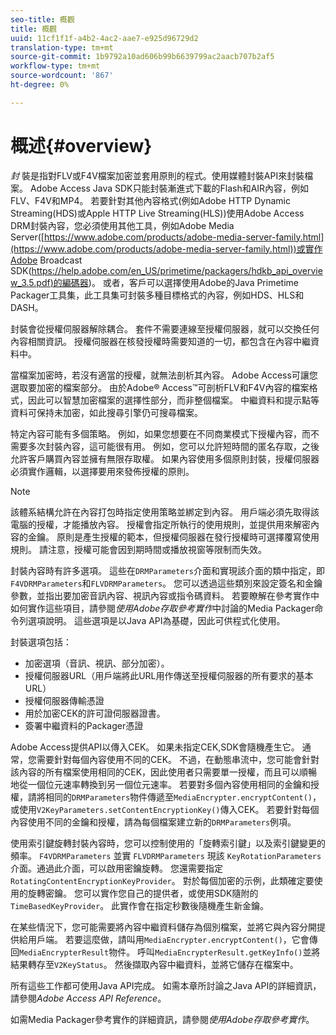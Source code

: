 ```yaml
---
seo-title: 概觀
title: 概觀
uuid: 11cf1f1f-a4b2-4ac2-aae7-e925d96729d2
translation-type: tm+mt
source-git-commit: 1b9792a10ad606b99b6639799ac2aacb707b2af5
workflow-type: tm+mt
source-wordcount: '867'
ht-degree: 0%

---
```



# 概述{#overview}

*封* 裝是指對FLV或F4V檔案加密並套用原則的程式。使用媒體封裝API來封裝檔案。 Adobe Access Java SDK只能封裝漸進式下載的Flash和AIR內容，例如FLV、F4V和MP4。 若要針對其他內容格式(例如Adobe HTTP Dynamic Streaming(HDS)或Apple HTTP Live Streaming(HLS))使用Adobe Access DRM封裝內容，您必須使用其他工具，例如Adobe Media Server([https://www.adobe.com/products/adobe-media-server-family.html](https://www.adobe.com/products/adobe-media-server-family.html))或實作Adobe Broadcast SDK([https://help.adobe.com/en_US/primetime/packagers/hdkb_api_overview_3.5.pdf)的編碼器](https://help.adobe.com/en_US/primetime/packagers/hdkb_api_overview_3.5.pdf))。 或者，客戶可以選擇使用Adobe的Java Primetime Packager工具集，此工具集可封裝多種目標格式的內容，例如HDS、HLS和DASH。

封裝會從授權伺服器解除耦合。 套件不需要連線至授權伺服器，就可以交換任何內容相關資訊。 授權伺服器在核發授權時需要知道的一切，都包含在內容中繼資料中。

當檔案加密時，若沒有適當的授權，就無法剖析其內容。 Adobe Access可讓您選取要加密的檔案部分。 由於Adobe® Access™可剖析FLV和F4V內容的檔案格式，因此可以智慧加密檔案的選擇性部分，而非整個檔案。 中繼資料和提示點等資料可保持未加密，如此搜尋引擎仍可搜尋檔案。

特定內容可能有多個策略。 例如，如果您想要在不同商業模式下授權內容，而不需要多次封裝內容，這可能很有用。 例如，您可以允許短時間的匿名存取，之後允許客戶購買內容並擁有無限存取權。 如果內容使用多個原則封裝，授權伺服器必須實作邏輯，以選擇要用來發佈授權的原則。

>[!NOTE]
>
>該體系結構允許在內容打包時指定使用策略並綁定到內容。 用戶端必須先取得該電腦的授權，才能播放內容。 授權會指定所執行的使用規則，並提供用來解密內容的金鑰。 原則是產生授權的範本，但授權伺服器在發行授權時可選擇覆寫使用規則。 請注意，授權可能會因到期時間或播放視窗等限制而失效。

封裝內容時有許多選項。 這些在`DRMParameters`介面和實現該介面的類中指定，即`F4VDRMParameters`和`FLVDRMParameters`。 您可以透過這些類別來設定簽名和金鑰參數，並指出要加密音訊內容、視訊內容或指令碼資料。 若要瞭解在參考實作中如何實作這些項目，請參閱&#x200B;*使用Adobe存取參考實作*&#x200B;中討論的Media Packager命令列選項說明。 這些選項是以Java API為基礎，因此可供程式化使用。

封裝選項包括：

* 加密選項（音訊、視訊、部分加密）。
* 授權伺服器URL（用戶端將此URL用作傳送至授權伺服器的所有要求的基本URL）
* 授權伺服器傳輸憑證
* 用於加密CEK的許可證伺服器證書。
* 簽署中繼資料的Packager憑證

Adobe Access提供API以傳入CEK。 如果未指定CEK,SDK會隨機產生它。 通常，您需要針對每個內容使用不同的CEK。 不過，在動態串流中，您可能會針對該內容的所有檔案使用相同的CEK，因此使用者只需要單一授權，而且可以順暢地從一個位元速率轉換到另一個位元速率。 若要對多個內容使用相同的金鑰和授權，請將相同的`DRMParameters`物件傳遞至`MediaEncrypter.encryptContent()`，或使用`V2KeyParameters.setContentEncryptionKey()`傳入CEK。 若要針對每個內容使用不同的金鑰和授權，請為每個檔案建立新的`DRMParameters`例項。

使用索引鍵旋轉封裝內容時，您可以控制使用的「旋轉索引鍵」以及索引鍵變更的頻率。 `F4VDRMParameters` 並實 `FLVDRMParameters` 現該 `KeyRotationParameters` 介面。通過此介面，可以啟用密鑰旋轉。 您還需要指定`RotatingContentEncryptionKeyProvider`。 對於每個加密的示例，此類確定要使用的旋轉密鑰。 您可以實作您自己的提供者，或使用SDK隨附的`TimeBasedKeyProvider`。 此實作會在指定秒數後隨機產生新金鑰。

在某些情況下，您可能需要將內容中繼資料儲存為個別檔案，並將它與內容分開提供給用戶端。 若要這麼做，請叫用`MediaEncrypter.encryptContent()`，它會傳回`MediaEncrypterResult`物件。 呼叫`MediaEncrypterResult.getKeyInfo()`並將結果轉存至`V2KeyStatus`。 然後擷取內容中繼資料，並將它儲存在檔案中。

所有這些工作都可使用Java API完成。 如需本章所討論之Java API的詳細資訊，請參閱&#x200B;*Adobe Access API Reference*。

如需Media Packager參考實作的詳細資訊，請參閱&#x200B;*使用Adobe存取參考實作*。
